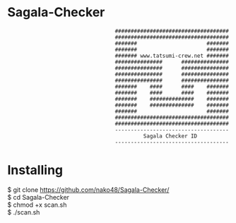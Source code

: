 # Sagala-Checker
                                      ####################################
                                      ####################################
                                      #######                      #######
                                      #######                      #######
                                      ####### www.tatsumi-crew.net #######
                                      ###############      ###############
                                      ###############      ###############
                                      ###############      ###############
                                      ###############      ###############
                                      #######    ####      ####    #######
                                      #######    ####      ####    #######
                                      #######    ##############    #######
                                      #######    ##############    #######
                                      #######                      #######
                                      ####################################
                                      ####################################
                                      ------------------------------------
                                               Sagala Checker ID
                                      ------------------------------------

# Installing
$ git clone https://github.com/nako48/Sagala-Checker/
</br>
$ cd Sagala-Checker
</br>
$ chmod +x scan.sh
</br>
$ ./scan.sh
